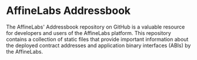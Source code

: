 # AffineLabs Addressbook

The AffineLabs' Addressbook repository on GitHub is a valuable resource for developers and users of the AffineLabs platform. 
This repository contains a collection of static files that provide important information about the deployed contract addresses 
and application binary interfaces (ABIs) by the AffineLabs.
